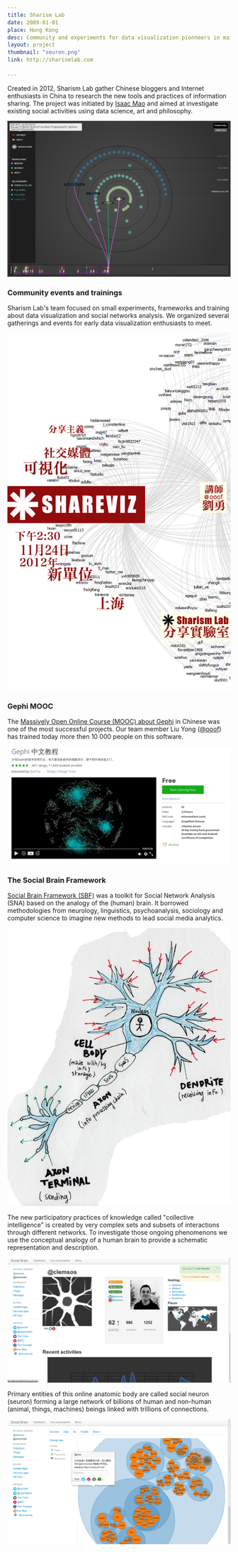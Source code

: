 ```yaml
---
title: Sharism Lab
date: 2009-01-01
place: Hong Kong
desc: Community and experiments for data visualization pionneers in mainland China.
layout: project
thumbnail: "seuron.png"
link: http://sharismlab.com

---
```


Created in 2012, Sharism Lab gather Chinese bloggers and Internet enthusiasts in China to research the new tools and practices of information sharing. The project was initiated by [Isaac Mao](http://isaacmao.com/) and aimed at investigate existing social activities using data science, art and philosophy.

![](08.png)

### Community events and trainings

Sharism Lab's team focused on small experiments, frameworks and training about data visualization and social networks analysis. We organized several gatherings and events for early data visualization enthusiasts to meet.

<div style="text-align:center">
<img src="Shareviz-cn02.jpg">
  </div>

### Gephi MOOC

The [Massively Open Online Course (MOOC) about Gephi](https://www.udemy.com/gephi/) in Chinese was one of the most successful projects. Our team member Liu Yong ([@ooof](http://twitter.com/ooof)) has trained today more then 10 000 people on this software.

![](gephiMOOC.png)

### The Social Brain Framework

[Social Brain Framework (SBF)](https://github.com/sharismlab/social-brain-framework) was a toolkit for Social Network Analysis (SNA) based on the analogy of the (human) brain. It borrowed methodologies from neurology, linguistics, psychoanalysis, sociology and computer science to imagine new methods to lead social media analytics.

![](09seuron1-1.jpg)

The new participatory practices of knowledge called "collective intelligence" is created  by very complex sets and subsets of interactions through different networks. To investigate those ongoing phenomenons we use the conceptual analogy of a human brain to provide a schematic representation and description.

![](09_Profile_Analytics.png)

Primary entities of this online anatomic body are called social neuron (seuron) forming a large network of billions of human and non-human (animal, things, machines) beings linked with trillions of connections.

![](10_Viz_add_message.png)
